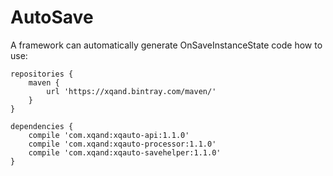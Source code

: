 # AutoSave
A framework can automatically generate OnSaveInstanceState code
how to use:
    
    repositories {
        maven {
            url 'https://xqand.bintray.com/maven/' 
        }
    }
    
    dependencies {
        compile 'com.xqand:xqauto-api:1.1.0'
        compile 'com.xqand:xqauto-processor:1.1.0'
        compile 'com.xqand:xqauto-savehelper:1.1.0'
    }
